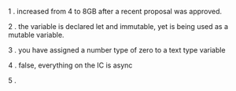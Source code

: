 1 . increased from 4 to 8GB after a recent proposal was approved.

2 . the variable is declared let and immutable, yet is being used as a mutable variable.

3 . you have assigned a number type of zero to a text type variable

4 . false, everything on the IC is async

5 . 
